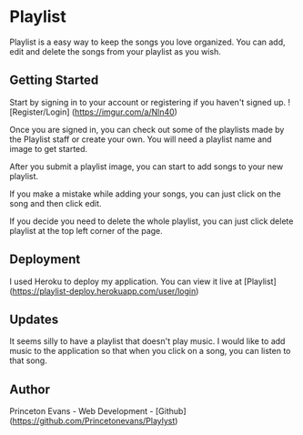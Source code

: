 # Playlist
Playlist is a easy way to keep the songs you love organized. You can add, edit and delete the songs from your playlist as you wish.

## Getting Started

Start by signing in to your account or registering if you haven't signed up.
![Register/Login] (https://imgur.com/a/Nln40)


Once you are signed in, you can check out some of the playlists made by the Playlist staff or create your own. You will need a playlist name and image to get started.


After you submit a playlist image, you can start to add songs to your new playlist.


If you make a mistake while adding your songs, you can just click on the song and then click edit.


If you decide you need to delete the whole playlist, you can just click delete playlist at the top left corner of the page.


## Deployment
I used Heroku to deploy my application. You can view it live at [Playlist] (https://playlist-deploy.herokuapp.com/user/login)

## Updates
It seems silly to have a playlist that doesn't play music. I would like to add music to the application so that when you click on a song, you can listen to that song.

## Author
Princeton Evans - Web Development - [Github] (https://github.com/Princetonevans/Playlyst)
